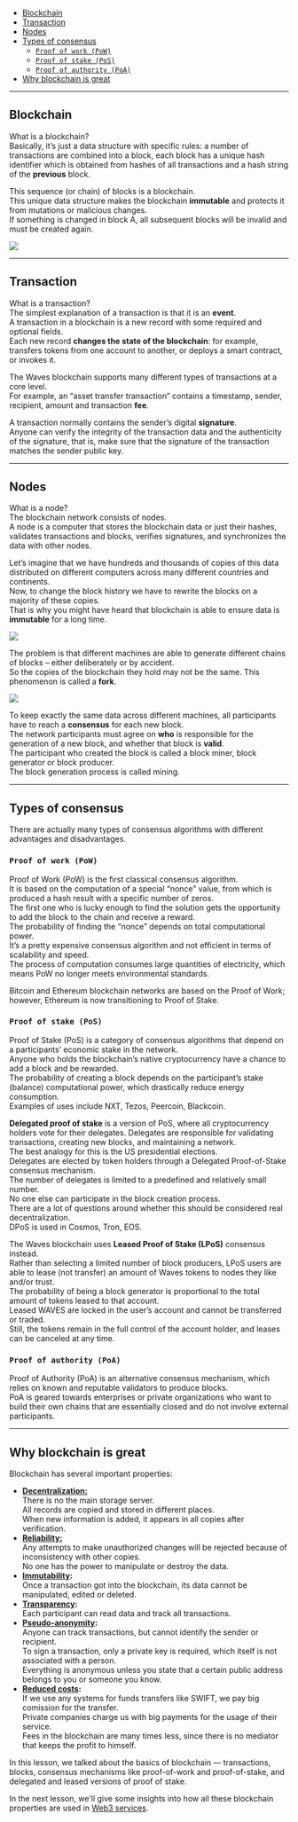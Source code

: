 - [Blockchain](#blockchain)
- [Transaction](#transaction)
- [Nodes](#nodes)
- [Types of consensus](#types-of-consensus)
  - [`Proof of work (PoW)`](#proof-of-work-pow)
  - [`Proof of stake (PoS)`](#proof-of-stake-pos)
  - [`Proof of authority (PoA)`](#proof-of-authority-poa)
- [Why blockchain is great](#why-blockchain-is-great)

---

## Blockchain ##

What is a blockchain?  
Basically, it’s just a data structure with specific rules: a number of transactions are combined into a block, each block has a unique hash identifier which is obtained from hashes of all transactions and a hash string of the **previous** block.

This sequence (or chain) of blocks is a blockchain.  
This unique data structure makes the blockchain **immutable** and protects it from mutations or malicious changes.  
If something is changed in block A, all subsequent blocks will be invalid and must be created again.

![](./images/blockchain.png)

---

## Transaction ##

What is a transaction?   
The simplest explanation of a transaction is that it is an **event**.  
A transaction in a blockchain is a new record with some required and optional fields.  
Each new record **changes the state of the blockchain**: for example, transfers tokens from one account to another, or deploys a smart contract, or invokes it.

The Waves blockchain supports many different types of transactions at a core level.  
For example, an “asset transfer transaction” contains a timestamp, sender, recipient, amount and transaction **fee**.

A transaction normally contains the sender’s digital **signature**.  
Anyone can verify the integrity of the transaction data and the authenticity of the signature, that is, make sure that the signature of the transaction matches the sender public key.

---

## Nodes ##

What is a node?  
The blockchain network consists of nodes.  
A node is a computer that stores the blockchain data or just their hashes, validates transactions and blocks, verifies signatures, and synchronizes the data with other nodes.  

Let’s imagine that we have hundreds and thousands of copies of this data distributed on different computers across many different countries and continents.  
Now, to change the block history we have to rewrite the blocks on a majority of these copies.  
That is why you might have heard that blockchain is able to ensure data is **immutable** for a long time.  

![](./images/nodes.png)

The problem is that different machines are able to generate different chains of blocks – either deliberately or by accident.  
So the copies of the blockchain they hold may not be the same. This phenomenon is called a **fork**.

![](./images/fork.png)

To keep exactly the same data across different machines, all participants have to reach a **consensus** for each new block.  
The network participants must agree on **who** is responsible for the generation of a new block, and whether that block is **valid**.  
The participant who created the block is called a block miner, block generator or block producer.  
The block generation process is called mining.  

---

## Types of consensus ##
There are actually many types of consensus algorithms with different advantages and disadvantages.  


### `Proof of work (PoW)` ###

Proof of Work (PoW) is the first classical consensus algorithm.  
It is based on the computation of a special “nonce” value, from which is produced a hash result with a specific number of zeros.  
The first one who is lucky enough to find the solution gets the opportunity to add the block to the chain and receive a reward.  
The probability of finding the “nonce” depends on total computational power.  
It’s a pretty expensive consensus algorithm and not efficient in terms of scalability and speed.  
The process of computation consumes large quantities of electricity, which means PoW no longer meets environmental standards.  

Bitcoin and Ethereum blockchain networks are based on the Proof of Work; however, Ethereum is now transitioning to Proof of Stake.  

### `Proof of stake (PoS)` ###

Proof of Stake (PoS) is a category of consensus algorithms that depend on a participants’ economic stake in the network.  
Anyone who holds the blockchain’s native cryptocurrency have a chance to add a block and be rewarded.  
The probability of creating a block depends on the participant’s stake (balance) computational power, which drastically reduce energy consumption.  
Examples of uses include NXT, Tezos, Peercoin, Blackcoin.  

**Delegated proof of stake** is a version of PoS, where all cryptocurrency holders vote for their delegates.  Delegates are responsible for validating transactions, creating new blocks, and maintaining a network.  
The best analogy for this is the US presidential elections.  
Delegates are elected by token holders through a Delegated Proof-of-Stake consensus mechanism.  
The number of delegates is limited to a predefined and relatively small number.  
No one else can participate in the block creation process.  
There are a lot of questions around whether this should be considered real decentralization.  
DPoS is used in Cosmos, Tron, EOS.  

The Waves blockchain uses **Leased Proof of Stake (LPoS)** consensus instead.  
Rather than selecting a limited number of block producers, LPoS users are able to lease (not transfer) an amount of Waves tokens to nodes they like and/or trust.  
The probability of being a block generator is proportional to the total amount of tokens leased to that account.  
Leased WAVES are locked in the user’s account and cannot be transferred or traded.  
Still, the tokens remain in the full control of the account holder, and leases can be canceled at any time.  

### `Proof of authority (PoA)` ###

Proof of Authority (PoA) is an alternative consensus mechanism, which relies on known and reputable validators to produce blocks.  
PoA is geared towards enterprises or private organizations who want to build their own chains that are essentially closed and do not involve external participants.   

---

## Why blockchain is great ##

Blockchain has several important properties:

- **<u>Decentralization:</u>**  
  There is no the main storage server.  
  All records are copied and stored in different places.  
  When new information is added, it appears in all copies after verification.  
- **<u>Reliability:</u>**  
  Any attempts to make unauthorized changes will be rejected because of inconsistency with other copies.  
  No one has the power to manipulate or destroy the data.  
- **<u>Immutability</u>:**  
  Once a transaction got into the blockchain, its data cannot be manipulated, edited or deleted.  
- **<u>Transparency</u>:**  
  Each participant can read data and track all transactions.  
- **<u>Pseudo-anonymity</u>:**  
  Anyone can track transactions, but cannot identify the sender or recipient.  
  To sign a transaction, only a private key is required, which itself is not associated with a person.  
  Everything is anonymous unless you state that a certain public address belongs to you or someone you know.  
- **<u>Reduced costs</u>:**  
  If we use any systems for funds transfers like SWIFT, we pay big comission for the transfer.  
  Private companies charge us with big payments for the usage of their service.  
  Fees in the blockchain are many times less, since there is no mediator that keeps the profit to himself.  

In this lesson, we talked about the basics of blockchain — transactions, blocks, consensus mechanisms like proof-of-work and proof-of-stake, and delegated and leased versions of proof of stake.  
  
In the next lesson, we'll give some insights into how all these blockchain properties are used in [Web3 services]().
